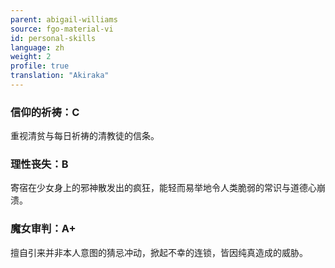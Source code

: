 ```yaml
---
parent: abigail-williams
source: fgo-material-vi
id: personal-skills
language: zh
weight: 2
profile: true
translation: "Akiraka"
---
```


### 信仰的祈祷：C

重视清贫与每日祈祷的清教徒的信条。

### 理性丧失：B

寄宿在少女身上的邪神散发出的疯狂，能轻而易举地令人类脆弱的常识与道德心崩溃。

### 魔女审判：A+

擅自引来并非本人意图的猜忌冲动，掀起不幸的连锁，皆因纯真造成的威胁。
